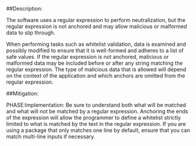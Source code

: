 ##Description:

The software uses a regular expression to perform neutralization, but the regular expression is not anchored and may allow malicious or malformed data to slip through.

When performing tasks such as whitelist validation, data is examined and possibly modified to ensure that it is well-formed and adheres to a list of safe values. If the regular expression is not anchored, malicious or malformed data may be included before or after any string matching the regular expression. The type of malicious data that is allowed will depend on the context of the application and which anchors are omitted from the regular expression.

##Mitigation:


PHASE:Implementation:
Be sure to understand both what will be matched and what will not be matched by a regular expression. Anchoring the ends of the expression will allow the programmer to define a whitelist strictly limited to what is matched by the text in the regular expression. If you are using a package that only matches one line by default, ensure that you can match multi-line inputs if necessary.

